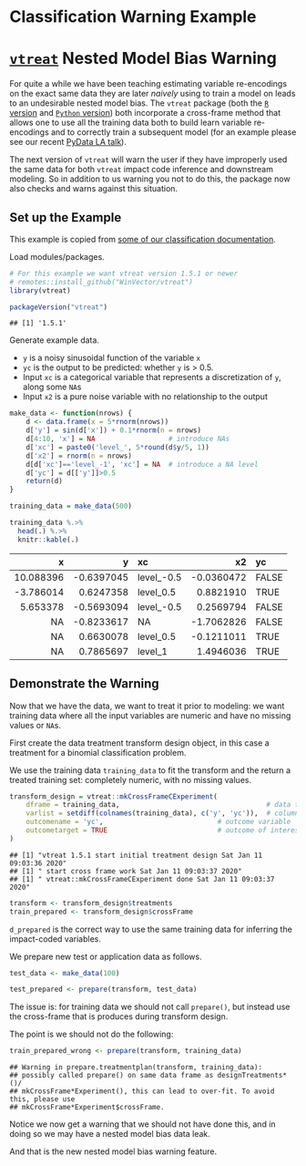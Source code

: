 Classification Warning Example
================

# [`vtreat`](https://github.com/WinVector/vtreat) Nested Model Bias Warning

For quite a while we have been teaching estimating variable re-encodings
on the exact same data they are later *naively* using to train a model
on leads to an undesirable nested model bias. The `vtreat` package (both
the [`R` version](https://github.com/WinVector/vtreat) and [`Python`
version](https://github.com/WinVector/pyvtreat)) both incorporate a
cross-frame method that allows one to use all the training data both to
build learn variable re-encodings and to correctly train a subsequent
model (for an example please see our recent [PyData LA
talk](http://www.win-vector.com/blog/2019/12/pydata-los-angeles-2019-talk-preparing-messy-real-world-data-for-supervised-machine-learning/)).

The next version of `vtreat` will warn the user if they have improperly
used the same data for both `vtreat` impact code inference and
downstream modeling. So in addition to us warning you not to do this,
the package now also checks and warns against this situation.

## Set up the Example

This example is copied from [some of our classification
documentation](https://github.com/WinVector/vtreat/blob/master/Examples/Classification/Classification.md).

Load modules/packages.

``` r
# For this example we want vtreat version 1.5.1 or newer
# remotes::install_github("WinVector/vtreat")
library(vtreat)

packageVersion("vtreat")
```

    ## [1] '1.5.1'

Generate example data.

  - `y` is a noisy sinusoidal function of the variable `x`
  - `yc` is the output to be predicted: whether `y` is \> 0.5.
  - Input `xc` is a categorical variable that represents a
    discretization of `y`, along some `NA`s
  - Input `x2` is a pure noise variable with no relationship to the
    output

<!-- end list -->

``` r
make_data <- function(nrows) {
    d <- data.frame(x = 5*rnorm(nrows))
    d['y'] = sin(d['x']) + 0.1*rnorm(n = nrows)
    d[4:10, 'x'] = NA                  # introduce NAs
    d['xc'] = paste0('level_', 5*round(d$y/5, 1))
    d['x2'] = rnorm(n = nrows)
    d[d['xc']=='level_-1', 'xc'] = NA  # introduce a NA level
    d['yc'] = d[['y']]>0.5
    return(d)
}

training_data = make_data(500)

training_data %.>%
  head(.) %.>%
  knitr::kable(.)
```

|          x |           y | xc          |          x2 | yc    |
| ---------: | ----------: | :---------- | ----------: | :---- |
|  10.088396 | \-0.6397045 | level\_-0.5 | \-0.0360472 | FALSE |
| \-3.786014 |   0.6247358 | level\_0.5  |   0.8821910 | TRUE  |
|   5.653378 | \-0.5693094 | level\_-0.5 |   0.2569794 | FALSE |
|         NA | \-0.8233617 | NA          | \-1.7062826 | FALSE |
|         NA |   0.6630078 | level\_0.5  | \-0.1211011 | TRUE  |
|         NA |   0.7865697 | level\_1    |   1.4946036 | TRUE  |

## Demonstrate the Warning

Now that we have the data, we want to treat it prior to modeling: we
want training data where all the input variables are numeric and have no
missing values or `NA`s.

First create the data treatment transform design object, in this case a
treatment for a binomial classification problem.

We use the training data `training_data` to fit the transform and the
return a treated training set: completely numeric, with no missing
values.

``` r
transform_design = vtreat::mkCrossFrameCExperiment(
    dframe = training_data,                                    # data to learn transform from
    varlist = setdiff(colnames(training_data), c('y', 'yc')),  # columns to transform
    outcomename = 'yc',                            # outcome variable
    outcometarget = TRUE                           # outcome of interest
)
```

    ## [1] "vtreat 1.5.1 start initial treatment design Sat Jan 11 09:03:36 2020"
    ## [1] " start cross frame work Sat Jan 11 09:03:37 2020"
    ## [1] " vtreat::mkCrossFrameCExperiment done Sat Jan 11 09:03:37 2020"

``` r
transform <- transform_design$treatments
train_prepared <- transform_design$crossFrame
```

`d_prepared` is the correct way to use the same training data for
inferring the impact-coded variables.

We prepare new test or application data as follows.

``` r
test_data <- make_data(100)

test_prepared <- prepare(transform, test_data)
```

The issue is: for training data we should not call `prepare()`, but
instead use the cross-frame that is produces during transform design.

The point is we should not do the following:

``` r
train_prepared_wrong <- prepare(transform, training_data)
```

    ## Warning in prepare.treatmentplan(transform, training_data):
    ## possibly called prepare() on same data frame as designTreatments*()/
    ## mkCrossFrame*Experiment(), this can lead to over-fit. To avoid this, please use
    ## mkCrossFrame*Experiment$crossFrame.

Notice we now get a warning that we should not have done this, and in
doing so we may have a nested model bias data leak.

And that is the new nested model bias warning feature.
